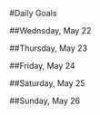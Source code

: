 #Daily Goals

##Wednsday, May 22

##Thursday, May 23

##Friday, May 24

##Saturday, May 25

##Sunday, May 26